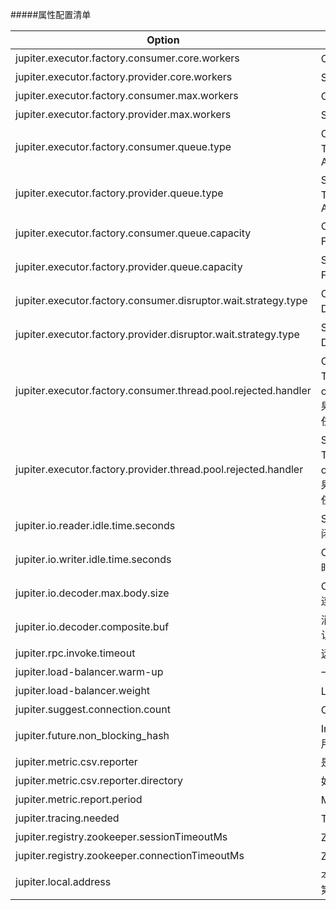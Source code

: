 #####属性配置清单

| Option                                                            | Comments                                                                                                                                                                                                                                       |
| ----------------------------------------------------------------- | ---------------------------------------------------------------------------------------------------------------------------------------------------------------------------------------------------------------------------------------------- |
| jupiter.executor.factory.consumer.core.workers                    | Client-Executor核心工作线程数, 默认值为cpu cores * 2
| jupiter.executor.factory.provider.core.workers                    | Server-Executor核心工作线程数, 默认值为cpu cores * 2
| jupiter.executor.factory.consumer.max.workers                     | Client-Executor最大工作线程数, 默认值为512
| jupiter.executor.factory.provider.max.workers                     | Server-Executor最大工作线程数, 默认值为512
| jupiter.executor.factory.consumer.queue.type                      | Client-Executor的Queue类型, 仅在使用ThreadPoolExecutorFactory时有效, 默认值为ARRAY_BLOCKING_QUEUE
| jupiter.executor.factory.provider.queue.type                      | Server-Executor的Queue类型, 仅在使用ThreadPoolExecutorFactory时有效, 默认值为ARRAY_BLOCKING_QUEUE
| jupiter.executor.factory.consumer.queue.capacity                  | Client-Executor的Queue或者buffer的容量, 对ForkJoinPoolExecutorFactory是无效设置, 默认值为32768
| jupiter.executor.factory.provider.queue.capacity                  | Server-Executor的Queue或者buffer的容量, 对ForkJoinPoolExecutorFactory是无效设置, 默认值为32768
| jupiter.executor.factory.consumer.disruptor.wait.strategy.type    | Client-Executor-Disruptor等待策略, 仅在使用DisruptorExecutorFactory时有效, 默认值为LITE_BLOCKING_WAIT
| jupiter.executor.factory.provider.disruptor.wait.strategy.type    | Server-Executor-Disruptor等待策略, 仅在使用DisruptorExecutorFactory时有效, 默认值为LITE_BLOCKING_WAIT
| jupiter.executor.factory.consumer.thread.pool.rejected.handler    | Client-Executor饱和策略指定, 仅在使用ThreadPoolExecutorFactory时有效, 默认值为org.jupiter.common.concurrent.RejectedTaskPolicyWithReport(如果当前任务实现了RejectedRunnable接口, 那么交给用户去实现拒绝任务的逻辑, 否则以FIFO的方式抛弃队列中一部分现有任务)
| jupiter.executor.factory.provider.thread.pool.rejected.handler    | Server-Executor饱和策略指定, 仅在使用ThreadPoolExecutorFactory时有效, 默认值为org.jupiter.common.concurrent.RejectedTaskPolicyWithReport(如果当前任务实现了RejectedRunnable接口, 那么交给用户去实现拒绝任务的逻辑, 否则以FIFO的方式抛弃队列中一部分现有任务)
| jupiter.io.reader.idle.time.seconds                               | Server链路read空闲检测, 默认60秒, 60秒没读到任何数据会强制关闭连接
| jupiter.io.writer.idle.time.seconds                               | Client链路write空闲检测, 默认30秒, 30秒没有向链路中写入任何数据时Client会主动向Server发送心跳数据包
| jupiter.io.decoder.max.body.size                                  | Client/Server可接收的最大消息体大小(默认5M), 超过限制直接断开连接
| jupiter.io.decoder.composite.buf                                  | 消息解码是否使用CompositeByteBuf(netty选项)以减少内存拷贝, 默认不使用(索引计算复杂度高, 可能有较大开销)
| jupiter.rpc.invoke.timeout                                        | 远程调用默认超时时间(3000毫秒)
| jupiter.load-balancer.warm-up                                     | 一个服务发布后的默认预热时间(10分钟)
| jupiter.load-balancer.weight                                      | Load balancer 默认权重(50), 建议最大100
| jupiter.suggest.connection.count                                  | Client对Server默认的建议连接数(cpu cores)
| jupiter.future.non_blocking_hash                                  | InvokeFuture是否使用Cliff Click的NonBlockingHashMap, 默认不使用
| jupiter.metric.csv.reporter                                       | 是否启用Metrics csv reporter, 默认不启用而是打印在日志里面
| jupiter.metric.csv.reporter.directory                             | 如果启用Metrics csv, csv的文件路径
| jupiter.metric.report.period                                      | Metrics 执行周期, 默认15分钟
| jupiter.tracing.needed                                            | Tracing是否开启(链路跟踪), 默认开启
| jupiter.registry.zookeeper.sessionTimeoutMs                       | ZK session timeout, 默认60 * 1000毫秒
| jupiter.registry.zookeeper.connectionTimeoutMs                    | ZK连接超时设置, 默认15 * 1000毫秒
| jupiter.local.address                                             | 本地IP地址, 默认值为InetAddress.getLocalHost()或者是本机网卡中第一个有效IP


